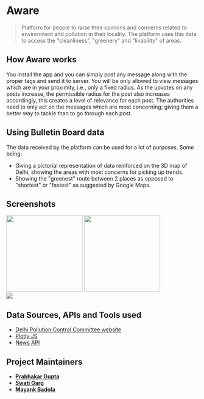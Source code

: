 # Aware
> Platform for people to raise their opinions and concerns related to environment and pollution in their locality. The platform uses this data to access the "cleanliness", "greenery" and  "livability" of areas.

## How Aware works
You install the app and you can simply post any message along with the proper tags and send it to server. You will be only allowed to view messages which are in your proximity, i.e., only a fixed radius. As the upvotes on any posts increase, the permissible radius for the post also increases accordingly, this creates a level of relevance for each post.
The authorities need to only act on the messages which are most concerning; giving them a better way to tackle than to go through each post.

## Using Bulletin Board data
The data received by the platform can be used for a lot of purposes. Some being:
 + Giving a pictorial representation of data reinforced on the 3D map of Delhi, showing the areas with most concerns for picking up trends.
 + Showing the "greenest" route between 2 places as opposed to "shortest" or "fastest" as suggested by Google Maps.

## Screenshots
<img src="/Screenshot/bulettin-show-posts.png" width="200px" />
<img src="/Screenshot/best-route.png" width="200px" />
<br>
<img src="/Screenshot/heatmap.gif">




## Data Sources, APIs and Tools used
 + [Delhi Pollution Control Committee website](http://www.dpccairdata.com/dpccairdata/display/mmView15MinData.php)
 + [Plotly JS](https://plot.ly/javascript/)
 + [News API](https://newsapi.org/)


## Project Maintainers
 + **[Prabhakar Gupta](mailto:prabhakargupta267@gmail.com)**
 + **[Swati Garg](mailto:swati.garg.nsit@gmail.com)**
 + **[Mayank Badola](mailto:badola21295@gmail.com)**
